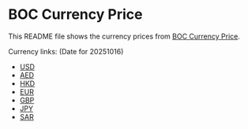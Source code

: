 # BOC Currency Price

This README file shows the currency prices from [BOC Currency Price](https://www.boc.cn/sourcedb/whpj/).

Currency links: (Date for 20251016)

- [USD](https://bocurrencyprice.techina.science/BOC_CURRENCY_PRICE/USD/20251016.json)
- [AED](https://bocurrencyprice.techina.science/BOC_CURRENCY_PRICE/AED/20251016.json)
- [HKD](https://bocurrencyprice.techina.science/BOC_CURRENCY_PRICE/HKD/20251016.json)
- [EUR](https://bocurrencyprice.techina.science/BOC_CURRENCY_PRICE/EUR/20251016.json)
- [GBP](https://bocurrencyprice.techina.science/BOC_CURRENCY_PRICE/GBP/20251016.json)
- [JPY](https://bocurrencyprice.techina.science/BOC_CURRENCY_PRICE/JPY/20251016.json)
- [SAR](https://bocurrencyprice.techina.science/BOC_CURRENCY_PRICE/SAR/20251016.json)
